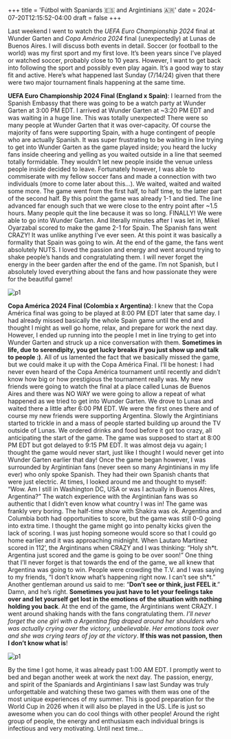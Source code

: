 +++
title = 'Fútbol with Spaniards 🇪🇸 and Argintinians 🇦🇷'
date = 2024-07-20T12:15:52-04:00
draft = false
+++

Last weekend I went to watch the *UEFA Euro Championship 2024* final at Wunder Garten and *Copa América 2024* final (unexpectedly) at Lunas de Buenos Aires. I will discuss both events in detail. Soccer (or football to the world) was my first sport and my first love. It’s been years since I’ve played or watched soccer, probably close to 10 years. However, I want to get back into following the sport and possibly even play again. It’s a good way to stay fit and active. Here’s what happened last Sunday (7/14/24) given that there were two major tournament finals happening at the same time. 

**UEFA Euro Championship 2024 Final (England x Spain)**: I learned from the Spanish Embassy that there was going to be a watch party at Wunder Garten at 3:00 PM EDT. I arrived at Wunder Garten at ~3:20 PM EDT and was waiting in a huge line. This was totally unexpected! There were so many people at Wunder Garten that it was over-capacity. Of course the majority of fans were supporting Spain, with a huge contingent of people who are actually Spanish. It was super frustrating to be waiting in line trying to get into Wunder Garten as the game played inside; you heard the lucky fans inside cheering and yelling as you waited outside in a line that seemed totally formidable. They wouldn’t let new people inside the venue unless people inside decided to leave. Fortunately however, I was able to commiserate with my fellow soccer fans and made a connection with two individuals (more to come later about this…). We waited, waited and waited some more. The game went from the first half, to half time, to the latter part of the second half. By this point the game was already 1-1 and tied. The line advanced far enough such that we were close to the entry point after ~1.5 hours. Many people quit the line because it was so long. FINALLY! We were able to go into Wunder Garten. And literally minutes after I was let in, Mikel Oyarzabal scored to make the game 2-1 for Spain. The Spanish fans went CRAZY! It was unlike anything I’ve ever seen. At this point it was basically a formality that Spain was going to win. At the end of the game, the fans went absolutely NUTS. I loved the passion and energy and went around trying to shake people’s hands and congratulating them. I will never forget the energy in the beer garden after the end of the game. I’m not Spanish, but I absolutely loved everything about the fans and how passionate they were for the beautiful game!

![p1](/blog/20240720_Futbol/spain.jpg)

**Copa América 2024 Final (Colombia x Argentina)**: I knew that the Copa América final was going to be played at 8:00 PM EDT later that same day. I had already missed basically the whole Spain game until the end and thought I might as well go home, relax, and prepare for work the next day. However, I ended up running into the people I met in line trying to get into Wunder Garten and struck up a nice conversation with them. **Sometimes in life, due to serendipity, you get lucky breaks if you just show up and talk to people :)**.  All of us lamented the fact that we basically missed the game, but we could make it up with the Copa América Final. I’ll be honest: I had never even heard of the Copa América tournament until recently and didn’t know how big or how prestigious the tournament really was. My new friends were going to watch the final at a place called Lunas de Buenos Aires and there was NO WAY we were going to allow a repeat of what happened as we tried to get into Wunder Garten. We drove to Lunas and waited there a little after 6:00 PM EDT. We were the first ones there and of course my new friends were supporting Argentina. Slowly the Argintinians started to trickle in and a mass of people started building up around the TV outside of Lunas. We ordered drinks and food before it got too crazy, all anticipating the start of the game. The game was supposed to start at 8:00 PM EDT but got delayed to 9:15 PM EDT. It was almost deja vu again; I thought the game would never start, just like I thought I would never get into Wunder Garten earlier that day! Once the game began however, I was surrounded by Argintinian fans (never seen so many Argintinians in my life ever) who only spoke Spanish. They had their own Spanish chants that were just electric. At times, I looked around me and thought to myself: “Wow. Am I still in Washington DC, USA or was I actually in Buenos AIres, Argentina?” The watch experience with the Argintinian fans was so authentic that I didn’t even know what country I was in! The game was frankly very boring. The half-time show with Shakira was ok. Argentina and Columbia both had opportunities to score, but the game was still 0-0 going into extra time. I thought the game might go into penalty kicks given the lack of scoring. I was just hoping someone would score so that I could go home earlier and it was approaching midnight. When Lautaro Martínez scored in 112’, the Argintinans when CRAZY and I was thinking: “Holy sh\*t. Argentina just scored and the game is going to be over soon!” One thing that I’ll never forget is that towards the end of the game, we all knew that Argentina was going to win. People were crowding the T.V. and I was saying to my friends, “I don’t know what’s happening right now. I can’t see sh\*t.” Another gentleman around us said to me: “**Don’t see or think, just FEEL it**.” Damn, and he’s right. **Sometimes you just have to let your feelings take over and let yourself get lost in the emotions of the situation with nothing holding you back**. At the end of the game, the Argintinians went CRAZY. I went around shaking hands with the fans congratulating them. *I’ll never forget the one girl with a Argentina flag draped around her shoulders who was actually crying over the victory, unbelievable*. *Her emotions took over and she was crying tears of joy at the victory*. **If this was not passion, then I don’t know what is**!

![p1](/blog/20240720_Futbol/argintina.jpg)

By the time I got home, it was already past 1:00 AM EDT. I promptly went to bed and began another week at work the next day. The passion, energy, and spirit of the Spaniards and Argintinians I saw last Sunday was truly unforgettable and watching these two games with them was one of the most unique experiences of my summer. This is good preparation for the World Cup in 2026 when it will also be played in the US. Life is just so awesome when you can do cool things with other people! Around the right group of people, the energy and enthusiasm each individual brings is infectious and very motivating. Until next time…
